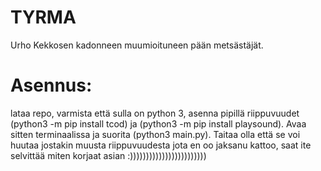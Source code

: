 # TYRMA
 Urho Kekkosen kadonneen muumioituneen pään metsästäjät.
 
# Asennus: 
lataa repo, varmista että sulla on python 3, asenna pipillä riippuvuudet (python3 -m pip install tcod) ja (python3 -m pip install playsound). Avaa sitten terminaalissa ja suorita (python3 main.py).
Taitaa olla että se voi huutaa jostakin muusta riippuvuudesta jota en oo jaksanu kattoo, saat ite selvittää miten korjaat asian :))))))))))))))))))))))))
